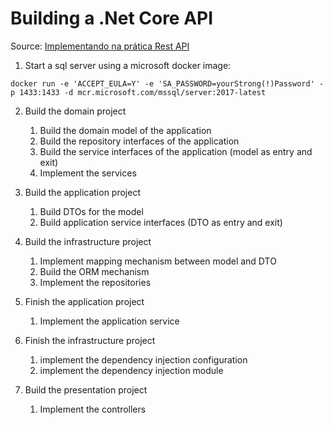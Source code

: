 # Building a .Net Core API

Source: [Implementando na prática Rest API](https://medium.com/beelabacademy/implementando-na-pr%C3%A1tica-rest-api-com-conceitos-de-ddd-net-2160291a44b7)

1. Start a sql server using a microsoft docker image:

`docker run -e 'ACCEPT_EULA=Y' -e 'SA_PASSWORD=yourStrong(!)Password' -p 1433:1433 -d mcr.microsoft.com/mssql/server:2017-latest`

2. Build the domain project
   1. Build the domain model of the application
   2. Build the repository interfaces of the application
   3. Build the service interfaces of the application (model as entry and exit)
   4. Implement the services

3. Build the application project
   1. Build DTOs for the model
   2. Build application service interfaces (DTO as entry and exit)

4. Build the infrastructure project
   1. Implement mapping mechanism between model and DTO
   2. Build the ORM mechanism
   2. Implement the repositories

5. Finish the application project
   1. Implement the application service

6. Finish the infrastructure project
   1. implement the dependency injection configuration
   2. implement the dependency injection module

7. Build the presentation project
   1. Implement the controllers 




